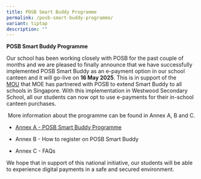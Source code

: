 ```yaml
---
title: POSB Smart Buddy Programme
permalink: /posb-smart-buddy-programme/
variant: tiptap
description: ""
---
```

<p><strong>POSB Smart Buddy Programme</strong>
</p>
<p>Our school has been working closely with POSB for the past couple of months
and we are pleased to finally announce that we have successfully implemented
POSB Smart Buddy as an e-payment option in our school canteen and it will
go-live on <strong>16 May 2025</strong>. This is in support of the&nbsp;
<a href="https://www.moe.gov.sg/news/press-releases/20220413-dbs-posb-and-moe-partner-to-broaden-access-to-digital-payments-in-schools" rel="noopener noreferrer nofollow" target="_blank">MOU</a>&nbsp;that MOE has partnered with POSB to extend Smart Buddy to
all schools in Singapore. With this implementation in Westwood Secondary
School, all our students can now opt to use e-payments for their in-school
canteen purchases.&nbsp;</p>
<p>&nbsp;More information about the programme can be found in Annex A, B
and C.</p>
<ul data-tight="true" class="tight">
<li>
<p><a href="annexaposb" rel="noopener nofollow" target="_blank">Annex A - POSB Smart Buddy Programme</a>
</p>
</li>
<li>
<p>Annex B - How to register on POSB Smart Buddy</p>
</li>
<li>
<p>Annex C - FAQs</p>
</li>
</ul>
<p>We hope that in support of this national initiative, our students will
be able to experience digital payments in a safe and secured environment.</p>